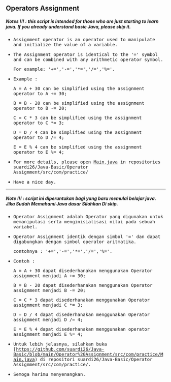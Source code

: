 ## Operators Assignment
##### Notes !!! : this script is intended for those who are just starting to learn java. If you already understand basic Java, please skip it.


- <samp>Assignment operator is an operator used to manipulate and initialize the value of a variable.</samp>

- <samp>The Assignment operator is identical to the '=' symbol and can be combined with any arithmetic operator symbol.</samp> 
 
  <samp>For example: '+=','-=','*=','/=','%='.</samp>
 
- <samp>Example :</samp> 
  
     <samp>A = A + 30 can be simplified using the assignment operator to A += 30;</samp>
     
     <samp>B = B - 20 can be simplified using the assignment operator to B -= 20;</samp>
     
     <samp>C = C * 3 can be simplified using the assignment operator to C *= 3;</samp>
     
     <samp>D = D / 4 can be simplified using the assignment operator to D /= 4;</samp>
     
     <samp>E = E % 4 can be simplified using the assignment operator to E %= 4;</samp>
     
- <samp>For more details, please open [Main.java](https://github.com/suardi26/Java-Basic/blob/main/Operator%20Assignment/src/com/practice/Main.java) in repositories suardi26/Java-Basic/Operator Assignment/src/com/practice/</samp>
     
- <samp>Have a nice day.</samp>

---

##### Note !!! : script ini diperuntukan bagi yang baru memulai belajar java. Jika Sudah Memahami Java dasar Silahkan Di skip.

- <samp>Operator Assignment adalah Operator yang digunakan untuk memanipulasi serta menginisialisasi nilai pada sebuah variabel.</samp>

- <samp>Operator Assignment identik dengan simbol '=' dan dapat digabungkan dengan simbol operator aritmatika.</samp>
 
  <samp>contohnya : '+=','-=','*=','/=','%='.</samp>

- <samp>Contoh :</samp>

    <samp>A = A + 30 dapat disederhanakan menggunakan Operator assignment menjadi A += 30;</samp>

    <samp>B = B - 20 dapat disederhanakan menggunakan Operator assignment menjadi B -= 20;</samp>

    <samp>C = C * 3 dapat disederhanakan menggunakan Operator assignment menjadi C *= 3;</samp>

    <samp>D = D / 4 dapat disederhanakan menggunakan Operator assignment menjadi D /= 4;</samp>

    <samp>E = E % 4 dapat disederhanakan menggunakan operator assignment menjadi E %= 4;</samp>
   
- <samp>Untuk lebih jelasnya, silahkan buka [https://github.com/suardi26/Java-Basic/blob/main/Operator%20Assignment/src/com/practice/Main.java) di repositori suardi26/Java-Basic/Operator Assignment/src/com/practice/.</samp>

- <samp>Semoga harimu menyenangkan.</samp>
